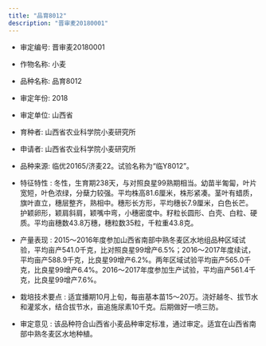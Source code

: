 ```yaml
---
title: "品育8012"
description: "晋审麦20180001"
---
```

* 审定编号:  晋审麦20180001

*  作物名称:  小麦

*  品种名称:  品育8012

*  审定年份:  2018

*  审定单位:  山西省

* 育种者:  山西省农业科学院小麦研究所 

*  申请者:  山西省农业科学院小麦研究所

*  品种来源:  临优20165/济麦22。试验名称为“临Y8012”。

*  特征特性 : 
冬性，生育期238天，与对照良星99熟期相当。幼苗半匍匐，叶片宽短，叶色浓绿，分蘖力较强。平均株高81.6厘米，株形紧凑。茎叶有蜡质，旗叶直立，穗层整齐，熟相中。穗形长方形，平均穗长7.9厘米，白色长芒。护颖卵形，颖肩斜肩，颖嘴中弯，小穗密度中。籽粒长圆形、白壳、白粒、硬质。平均亩穗数43.8万穗，穗粒数35粒，千粒重43.8克。
 
*  产量表现 : 
2015～2016年度参加山西省南部中熟冬麦区水地组品种区域试验，平均亩产541.0千克，比对照良星99增产6.5%；2016～2017年度续试，平均亩产588.9千克，比良星99增产6.2%。两年区域试验平均亩产565.0千克，比良星99增产6.4%。2016～2017年度参加生产试验，平均亩产561.4千克，比良星99增产7.6%。

*  栽培技术要点 : 
适宜播期10月上旬，每亩基本苗15～20万。浇好越冬、拔节水和灌浆水，结合拔节水，亩追施尿素10千克。后期做好一喷三防。

*  审定意见 : 
该品种符合山西省小麦品种审定标准，通过审定。适宜在山西省南部中熟冬麦区水地种植。
